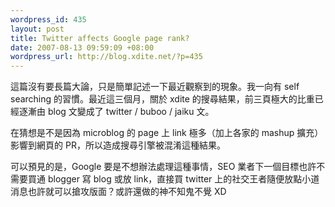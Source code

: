 ```yaml
--- 
wordpress_id: 435
layout: post
title: Twitter affects Google page rank?
date: 2007-08-13 09:59:09 +08:00
wordpress_url: http://blog.xdite.net/?p=435
---
```

這篇沒有要長篇大論，只是簡單記述一下最近觀察到的現象。我一向有 self searching 的習慣。最近這三個月，關於 xdite 的搜尋結果，前三頁極大的比重已經逐漸由 blog 文變成了 twitter / buboo / jaiku 文。

在猜想是不是因為 microblog 的 page 上 link 極多（加上各家的 mashup 擴充）影響到網頁的 PR，所以造成搜尋引擎被混淆這種結果。

可以預見的是，Google 要是不想辦法處理這種事情，SEO 業者下一個目標也許不需要買通 blogger 寫 blog 或放 link，直接買 twitter 上的社交王者隨便放點小道消息也許就可以搶攻版面？或許還做的神不知鬼不覺 XD
